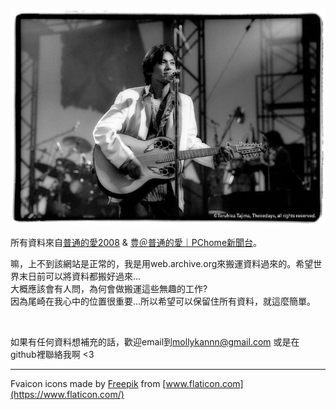 ![cover](/images/cover.jpg)

所有資料來自[普通的愛2008](http://blog.yam.com/forgetnot/) & [豊＠普通的愛｜PChome新聞台](https://mypaper.pchome.com.tw/forgetnot)。

嘛，上不到該網站是正常的，我是用web.archive.org來搬運資料過來的。希望世界末日前可以將資料都搬好過來...  
大概應該會有人問，為何會做搬運這些無趣的工作?   
因為尾崎在我心中的位置很重要...所以希望可以保留住所有資料，就這麼簡單。  

<br>

如果有任何資料想補充的話，歡迎email到<mollykannn@gmail.com> 或是在github裡聯絡我啊 <3

---

Fvaicon icons made by [Freepik](http://www.freepik.com/) from [www.flaticon.com](https://www.flaticon.com/)
